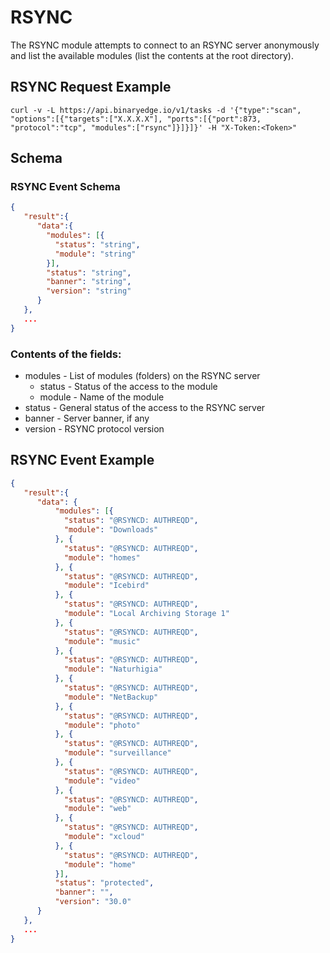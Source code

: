 # RSYNC

The RSYNC module attempts to connect to an RSYNC server anonymously and list the available modules (list the contents at the root directory).

## RSYNC Request Example

```
curl -v -L https://api.binaryedge.io/v1/tasks -d '{"type":"scan", "options":[{"targets":["X.X.X.X"], "ports":[{"port":873, "protocol":"tcp", "modules":["rsync"]}]}]}' -H "X-Token:<Token>"
```

## Schema

### RSYNC Event Schema

```json
{
   "result":{
      "data":{
        "modules": [{
          "status": "string",
          "module": "string"
        }],
        "status": "string",
        "banner": "string",
        "version": "string"
      }
   },
   ...
}
```

### Contents of the fields:

* modules - List of modules (folders) on the RSYNC server
    * status - Status of the access to the module
    * module - Name of the module
* status - General status of the access to the RSYNC server
* banner - Server banner, if any
* version - RSYNC protocol version

## RSYNC Event Example

```json
{
   "result":{
      "data": {
          "modules": [{
            "status": "@RSYNCD: AUTHREQD",
            "module": "Downloads"
          }, {
            "status": "@RSYNCD: AUTHREQD",
            "module": "homes"
          }, {
            "status": "@RSYNCD: AUTHREQD",
            "module": "Icebird"
          }, {
            "status": "@RSYNCD: AUTHREQD", 
            "module": "Local Archiving Storage 1"
          }, {
            "status": "@RSYNCD: AUTHREQD",
            "module": "music"
          }, {
            "status": "@RSYNCD: AUTHREQD",
            "module": "Naturhigia"
          }, {
            "status": "@RSYNCD: AUTHREQD",
            "module": "NetBackup"
          }, {
            "status": "@RSYNCD: AUTHREQD",
            "module": "photo"
          }, {
            "status": "@RSYNCD: AUTHREQD",
            "module": "surveillance"
          }, {
            "status": "@RSYNCD: AUTHREQD",
            "module": "video"
          }, {
            "status": "@RSYNCD: AUTHREQD",
            "module": "web"
          }, {
            "status": "@RSYNCD: AUTHREQD",
            "module": "xcloud"
          }, {
            "status": "@RSYNCD: AUTHREQD",
            "module": "home"
          }],
          "status": "protected",
          "banner": "",
          "version": "30.0"
      }
   },
   ...
}
```
